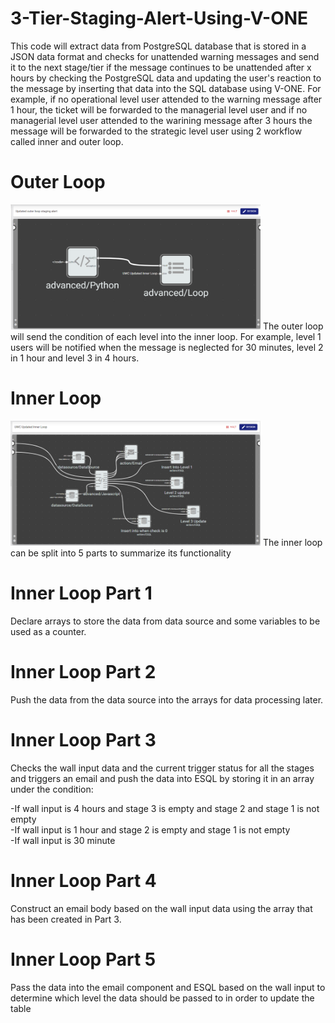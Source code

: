 # 3-Tier-Staging-Alert-Using-V-ONE
This code will extract data from PostgreSQL database that is stored in a JSON data format and checks for unattended warning messages and send it to the next stage/tier if the message continues to be unattended after x hours by checking the PostgreSQL data and updating the user's reaction to the message by inserting that data into the SQL database using V-ONE. For example, if no operational level user attended to the warning message after 1 hour, the ticket will be forwarded to the managerial level user and if no managerial level user attended to the warining message after 3 hours the message will be forwarded to the strategic level user using 2 workflow called inner and outer loop. 

# Outer Loop
<img src="Images/1.png" height="200" width="400">
The outer loop will send the condition of each level into the inner loop. For example, level 1 users will be notified when the message is neglected for 30 minutes, level 2 in 1 hour and level 3 in 4 hours.


# Inner Loop
<img src="Images/2.png" height="200" width="400">
The inner loop can be split into 5 parts to summarize its functionality

# Inner Loop Part 1
Declare arrays to store the data from data source and some variables to be used as a counter. 

# Inner Loop Part 2
Push the data from the data source into the arrays for data processing later.

# Inner Loop Part 3
Checks the wall input data and the current trigger status for all the stages and triggers an email and push the data into ESQL by storing it in an array under the condition:

-If wall input is 4 hours and stage 3 is empty and stage 2 and stage 1 is not empty</br>
-If wall input is 1 hour and stage 2 is empty and stage 1 is not empty </br>
-If wall input is 30 minute</br>

# Inner Loop Part 4
Construct an email body based on the wall input data using the array that has been created in Part 3.

# Inner Loop Part 5
Pass the data into the email component and ESQL based on the wall input to determine which level the data should be passed to in order to update the table



